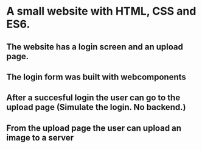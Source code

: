 
# A small website with HTML, CSS and ES6.
## The website has a login screen and an upload page.
## The login form was built with webcomponents 
## After a succesful login the user can go to the upload page (Simulate the login. No backend.)
## From the upload page the user can upload an image to a server 